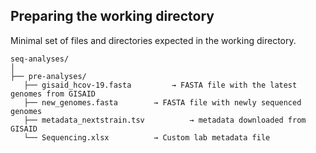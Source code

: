 ## Preparing the working directory

Minimal set of files and directories expected in the working directory.

```
seq-analyses/
│
├── pre-analyses/
   ├── gisaid_hcov-19.fasta 		→ FASTA file with the latest genomes from GISAID
   ├── new_genomes.fasta 		→ FASTA file with newly sequenced genomes
   ├── metadata_nextstrain.tsv	        → metadata downloaded from GISAID
   └── Sequencing.xlsx 			→ Custom lab metadata file
```
